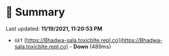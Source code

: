 # 📖 Summary
Last updated: **11/19/2021, 11:20:53 PM**

- `GET` [https://Bhadwa-sala.toxicblte.repl.co](https://Bhadwa-sala.toxicblte.repl.co) - **Down** (489ms)
